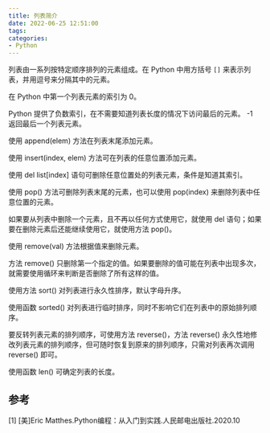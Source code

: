 ```yaml
---
title: 列表简介
date: 2022-06-25 12:51:00
tags:
categories:
- Python
---
```


列表由一系列按特定顺序排列的元素组成。在 Python 中用方括号 `[]` 来表示列表，并用逗号来分隔其中的元素。

在 Python 中第一个列表元素的索引为 0。

Python 提供了负数索引，在不需要知道列表长度的情况下访问最后的元素。 -1 返回最后一个列表元素。

使用 append(elem) 方法在列表末尾添加元素。

使用 insert(index, elem) 方法可在列表的任意位置添加元素。

使用 del list\[index] 语句可删除任意位置处的列表元素，条件是知道其索引。

使用 pop() 方法可删除列表末尾的元素，也可以使用 pop(index) 来删除列表中任意位置的元素。

如果要从列表中删除一个元素，且不再以任何方式使用它，就使用 del 语句；如果要在删除元素后还能继续使用它，就使用方法 pop()。

使用 remove(val) 方法根据值来删除元素。

方法 remove() 只删除第一个指定的值。如果要删除的值可能在列表中出现多次，就需要使用循环来判断是否删除了所有这样的值。

使用方法 sort() 对列表进行永久性排序，默认字母升序。

使用函数 sorted() 对列表进行临时排序，同时不影响它们在列表中的原始排列顺序。

要反转列表元素的排列顺序，可使用方法 reverse()，方法 reverse() 永久性地修改列表元素的排列顺序，但可随时恢复到原来的排列顺序，只需对列表再次调用 reverse() 即可。

使用函数 len() 可确定列表的长度。


## 参考
[1] [美]Eric Matthes.Python编程：从入门到实践.人民邮电出版社.2020.10

